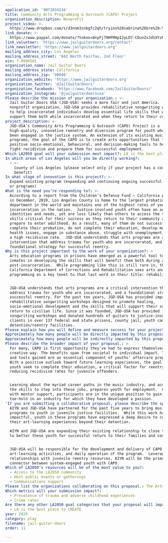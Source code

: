 ```yaml
---
application_id: '9072034216'
title: Community Arts Programming & Outreach (CAPO) Project
organization_description: Nonprofit
project_video: >-
  https://www.dropbox.com/s/d3nnm3znbgfc2qh/tryinn%20sabrina%26bre%20-%20LP%3DQP.mp3?dl=0
link_donate: >-
  https://www.paypal.com/donate/?token=8nyFj70HFM8pI2yLD7-COunZxJdSXYzNyX1iRJY12VpPlGrpehIPNB-5LNt5-ZgbgRBMYm&country.x=US&locale.x=US
link_volunteer: 'https://www.jailguitardoors.org/contact'
link_newsletter: 'https://www.jailguitardoors.org'
mailing_address_city: Los Angeles
mailing_address_street: '842 North Fairfax, 2nd Floor'
ein: 7-0998581
organization_name: Jail Guitar Doors
mailing_address_state: California
mailing_address_zip: '90046'
organization_website: 'https://www.jailguitardoors.org'
organization_twitter: '@JailGuitarDoors'
organization_facebook: 'https://www.facebook.com/JailGuitarDoors/'
organization_instagram: '@jailguitardoorsusa'
Please describe the mission of your organization.: >-
  Jail Guitar Doors USA (JGD-USA) seeks a more fair and just America.  A
  nonprofit organization, JGD-USA provides rehabilitative songwriting workshops
  to help incarcerated individuals develop essential life skills that will
  support them both while incarcerated and when they return to their community. 
project_description: >-
  JGD-USA’s Community Arts Programming & Outreach (CAPO) Project is a
  high-quality, innovative reenetry and diversion program for youth who have
  been engaged in the justice system. An extension of its existing music
  programs, the goal of the CAPO is to create arts opportunities that foster the
  positive socio-emotional, behavioral, and decision-making tools to help youth
  fight recidivism and prepare them for successful employment.
Which LA2050 goal will your submission most impact?: LA is the best place to PLAY
In which areas of Los Angeles will you be directly working?:
  - >-
    County of Los Angeles (please select only if your project has a countywide
    benefit)
In what stage of innovation is this project?: >-
  Expand existing program (expanding and continuing ongoing successful projects
  or programs)
What is the need you’re responding to?: >-
  According to a report from the Children’s Defense Fund – California published
  in December, 2019, Los Angeles County is home to the largest probation
  department in the world and maintains one of the highest rates of youth
  incarceration in the nation.  Justice-involved youth often have an array of
  identities and needs, yet are less likely than others to access the tools and
  skills critical for their success as they return to their community and
  prepare to enter adulthood. As a result, many of them do not successfully
  complete their probation, do not complete their education, develop mental
  health issues, engage in substance abuse, struggle with unemployment, and have
  a high recidivism rate.  JGD-USA understands that arts programs are a critical
  intervention that address trauma for youth who are incarcerated, and a
  foundational strategy for successful reentry.
Why is this project important to the work of your organization?: >
  Arts education programs in prisons have emerged as a powerful tool to support
  inmates in developing the skills that will benefit them both during and
  post-incarceration.  While programming like this is still rare in, the
  California Department of Corrections and Rehabilitation sees arts and cultural
  programming as a key tenet to that last word in their title: rehabilitation. 


  JGD-USA understands that arts programs are a critical intervention that
  address trauma for youth who are incarcerated, and a foundational strategy for
  successful reentry. For the past ten years, JGD-USA has provided impactful,
  rehabilitative songwriting workshops designed to promote healing,
  socio-emotional development and the skills that will support their successful
  return to civilian life. Since it was founded, JGD-USA has provided
  songwriting workshops and donated hundreds of guitars to justice-involved
  clients in over 137 federal and state prisons, county jail, youth camps and
  detention/reentry facilities.
Please explain how you will define and measure success for your project.: "Success factors for CAPO include:\n*\tIndividual Impact – including but not limited to self-esteem, self-confidence, critical thinking, feelings of safety and interest in completing their education \n*\tReduced Recidivism – percentage of youth who do not return to juvenile hall and/or complete probation during the program period\n*\tPreparation for employment – percentage of youth who are interested in, and secure, a creative economy career\n\nJDG-USA’s current evaluation tools include participant journals, individual writing and group exercises, pre- and post satisfaction/knowledge survey evaluations and facilitator notes.  Information from all of these sources are part of the review of participant progress and discussion of their goals. The sophistication and depth of assessment criteria grows in tandem with the growth of the participant and participants are expected to extend the assessment of their own work to include a holistic examination of their creative process. In becoming independent thinkers, they develop the ability to reflect on their own work, and the work of others, in a collaborative and as part of an interdependent whole, using the skills of communication and critical thinking. \n\nAdditionally, JGD-USA surveys its partners and appropriate stakeholders, in order to query any behavioral changes they might take note of in the participants, which covers areas such as violence, communication abilities and attitude issues.\n"
Approximately how many people will be directly impacted by this proposal?: '100'
Approximately how many people will be indirectly impacted by this proposal?: '10000'
Please describe the broader impact of your proposal.: >
  For many, CAPO is first opportunity they've had to express themselves in a
  creative way. The benefits span from societal to individual impact. The skills
  and tools gained are an essential component of youths’ aftercare program. 
  With a positive outlook toward future learning experiences, the goal is that
  youth seek to complete their education, a critical factor for reentry and
  reducing recidivism rates for juvenile offenders.


  Learning about the myriad career paths in the music industry, and acquiring
  the skills to step into these jobs, prepares youth for employment.  Coupled
  with mentor support, participants are in the unique position to gain a
  toe-hold in an industry for which they have developed a passion.
'If you are submitting a collaborative proposal, please describe the specific role of partner organizations in the project.': >
  AIYN and JGD-USA have partnered for the past five years to bring music
  programs to youth in juvenile justice facilities.  While this work has been
  impactful, youth in these programs have expressed a deep desire to continue
  their art-learning experiences beyond their detention. 

  AIYN and JGD-USA are expanding their existing relationship to close these gaps
  to better these youth for successful return to their families and communities.


  JGD-USA will be responsible for the development and delivery of CAPO
  art-learning activities, and daily operation of the program.  Leveraging its
  relationships with juvenile reentry resources, AIYN will be the primary
  connector between system-engaged youth with CAPO.
Which of LA2050’s resources will be of the most value to you?:
  - Access to the LA2050 community
  - Host public events or gatherings
  - Communications support
Please list the organizations collaborating on this proposal.: The Arts for Incarcerated Youth Network
Which metrics will your submission impact?:
  - Prevalence of trauma and adverse childhood experiences
  - Crime rates
Are there any other LA2050 goal categories that your proposal will impact?:
  - LA is the best place to CREATE
year: 2020
category: play
filename: jail-guitar-doors
order: 11

---
```

